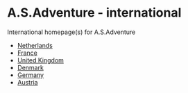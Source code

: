 A.S.Adventure - international
================

International homepage(s) for A.S.Adventure

  * [Netherlands](http://www.asadventure.nl/)
  * [France](http://www.asadventure.fr/)
  * [United Kingdom](http://www.asadventure.co.uk/)
  * [Denmark](http://www.asadventure.dk/)
  * [Germany](http://www.asadventure.de/)
  * [Austria](http://www.asadventure.at/)

